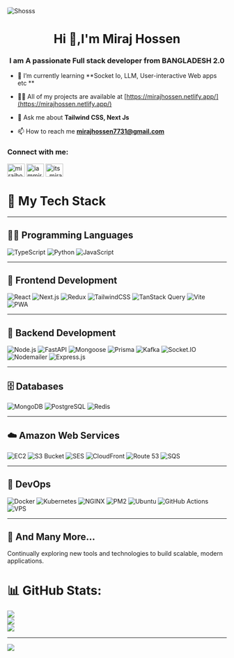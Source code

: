 <picture>
  <source media="(prefers-color-scheme: dark)" srcset="https://res.cloudinary.com/djnlyzsmv/image/upload/v1715837726/resdium-assets/1696686086881_qiscza.jpg">
  <source media="(prefers-color-scheme: light)" srcset="https://res.cloudinary.com/djnlyzsmv/image/upload/v1715837726/resdium-assets/1696686086881_qiscza.jpg">
  <img  style="border-radius: 10%;" alt="Shosss" src="https://res.cloudinary.com/dicnezd6a/image/upload/v1689787852/New_github_cover_anoq0u.jpg">
</picture>

<h1 align="center">Hi 👋,I'm Miraj Hossen</h1>
<h3 align="center"> I  am A passionate Full stack developer from BANGLADESH 2.0 </h3>

- 🌱 I’m currently learning **Socket Io, LLM, User-interactive Web apps etc **

- 👨‍💻 All of my projects are available at [https://mirajhossen.netlify.app/](https://mirajhossen.netlify.app/)

- 💬 Ask me about **Tailwind CSS, Next Js**

- 📫 How to reach me **mirajhossen7731@gmail.com**



<h3 align="left">Connect with me:</h3>
<p align="left">
<a href="https://linkedin.com/in/mirajhossen" target="blank"><img align="center" src="https://raw.githubusercontent.com/rahuldkjain/github-profile-readme-generator/master/src/images/icons/Social/linked-in-alt.svg" alt="mirajhossen" height="30" width="40" /></a>
<a href="https://www.facebook.com/mirajhosssen/" target="blank"><img align="center" src="https://raw.githubusercontent.com/rahuldkjain/github-profile-readme-generator/master/src/images/icons/Social/facebook.svg" alt="iammirajhossen" height="30" width="40" /></a>
<a href="https://instagram.com/its_miraz_" target="blank"><img align="center" src="https://raw.githubusercontent.com/rahuldkjain/github-profile-readme-generator/master/src/images/icons/Social/instagram.svg" alt="its_miraz_" height="30" width="40" /></a>
</p>

###


# 🚀 My Tech Stack

---

## 🧑‍💻 Programming Languages  
![TypeScript](https://img.shields.io/badge/TypeScript-3178C6?style=flat&logo=typescript&logoColor=white)
![Python](https://img.shields.io/badge/Python-3776AB?style=flat&logo=python&logoColor=white)
![JavaScript](https://img.shields.io/badge/JavaScript-F7DF1E?style=flat&logo=javascript&logoColor=black)

---

## 🎨 Frontend Development  
![React](https://img.shields.io/badge/React-20232A?style=flat&logo=react&logoColor=61DAFB)
![Next.js](https://img.shields.io/badge/Next.js-000000?style=flat&logo=nextdotjs&logoColor=white)
![Redux](https://img.shields.io/badge/Redux-764ABC?style=flat&logo=redux&logoColor=white)
![TailwindCSS](https://img.shields.io/badge/Tailwind_CSS-06B6D4?style=flat&logo=tailwindcss&logoColor=white)
![TanStack Query](https://img.shields.io/badge/TanStack%20Query-FF4154?style=flat&logo=reactquery&logoColor=white)
![Vite](https://img.shields.io/badge/Vite-646CFF?style=flat&logo=vite&logoColor=white)
![PWA](https://img.shields.io/badge/PWA-5A0FC8?style=flat&logo=pwa&logoColor=white)

---

## 🧰 Backend Development  
![Node.js](https://img.shields.io/badge/Node.js-339933?style=flat&logo=nodedotjs&logoColor=white)
![FastAPI](https://img.shields.io/badge/FastAPI-009688?style=flat&logo=fastapi&logoColor=white)
![Mongoose](https://img.shields.io/badge/Mongoose-880000?style=flat)
![Prisma](https://img.shields.io/badge/Prisma-2D3748?style=flat&logo=prisma&logoColor=white)
![Kafka](https://img.shields.io/badge/Kafka-231F20?style=flat&logo=apachekafka&logoColor=white)
![Socket.IO](https://img.shields.io/badge/Socket.IO-010101?style=flat&logo=socketdotio&logoColor=white)
![Nodemailer](https://img.shields.io/badge/Nodemailer-0072C6?style=flat)
![Express.js](https://img.shields.io/badge/Express.js-000000?style=flat&logo=express&logoColor=white)

---

## 🗄️ Databases  
![MongoDB](https://img.shields.io/badge/MongoDB-47A248?style=flat&logo=mongodb&logoColor=white)
![PostgreSQL](https://img.shields.io/badge/PostgreSQL-4169E1?style=flat&logo=postgresql&logoColor=white)
![Redis](https://img.shields.io/badge/Redis-DC382D?style=flat&logo=redis&logoColor=white)

---

## ☁️ Amazon Web Services  
![EC2](https://img.shields.io/badge/AWS%20EC2-FF9900?style=flat&logo=amazonaws&logoColor=white)
![S3 Bucket](https://img.shields.io/badge/AWS%20S3-569A31?style=flat&logo=amazons3&logoColor=white)
![SES](https://img.shields.io/badge/Amazon%20SES-232F3E?style=flat&logo=amazonses&logoColor=white)
![CloudFront](https://img.shields.io/badge/CloudFront-FF9900?style=flat&logo=awscloud&logoColor=white)
![Route 53](https://img.shields.io/badge/Route%2053-205081?style=flat&logo=amazonroute53&logoColor=white)
![SQS](https://img.shields.io/badge/Amazon%20SQS-FF4F8B?style=flat&logo=amazonsqs&logoColor=white)

---

## 🐳 DevOps  
![Docker](https://img.shields.io/badge/Docker-2496ED?style=flat&logo=docker&logoColor=white)
![Kubernetes](https://img.shields.io/badge/Kubernetes-326CE5?style=flat&logo=kubernetes&logoColor=white)
![NGINX](https://img.shields.io/badge/Nginx-009639?style=flat&logo=nginx&logoColor=white)
![PM2](https://img.shields.io/badge/PM2-2B037A?style=flat)
![Ubuntu](https://img.shields.io/badge/Ubuntu-E95420?style=flat&logo=ubuntu&logoColor=white)
![GitHub Actions](https://img.shields.io/badge/GitHub%20Actions-2088FF?style=flat&logo=githubactions&logoColor=white)
![VPS](https://img.shields.io/badge/VPS-2E3A59?style=flat&logo=linux&logoColor=white)

---

## 🧰 And Many More...
Continually exploring new tools and technologies to build scalable, modern applications.


###
# 📊 GitHub Stats:
![](https://github-readme-stats.vercel.app/api/top-langs/?username=itsmiraz&theme=dark&hide_border=false&include_all_commits=false&count_private=false&layout=compact) <br/> 
![](https://github-readme-stats.vercel.app/api?username=itsmiraz&theme=dark&hide_border=false&include_all_commits=false&count_private=false) <br/>
![](https://nirzak-streak-stats.vercel.app/?user=itsmiraz&theme=dark&hide_border=false)<br/>


---
[![](https://visitcount.itsvg.in/api?id=itsmiraz&icon=0&color=0)](https://visitcount.itsvg.in)


###

<!--
**itsmiraz/itsmiraz** is a ✨ _special_ ✨ repository because its `README.md` (this file) appears on your GitHub profile.

Here are some ideas to get you started:

- 🔭 I’m currently working on ...
- 🌱 I’m currently learning ...
- 👯 I’m looking to collaborate on ...
- 🤔 I’m looking for help with ...
- 💬 Ask me about ...
- 📫 How to reach me: ...
- 😄 Pronouns: ...
- ⚡ Fun fact: ...
-->
